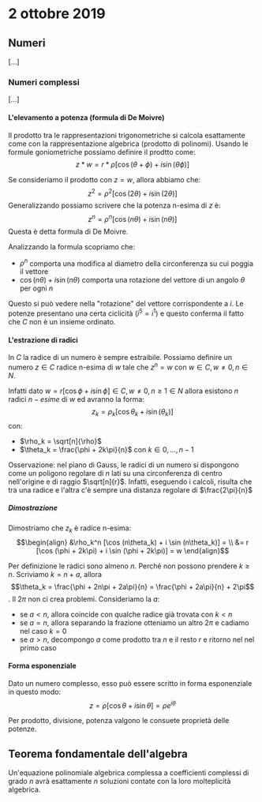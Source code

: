 # 2 ottobre 2019 

## Numeri
[...]

### Numeri complessi
[...]

#### L'elevamento a potenza (formula di De Moivre)
Il prodotto tra le rappresentazioni trigonometriche si calcola esattamente come
con la rappresentazione algebrica (prodotto di polinomi). Usando le formule
goniometriche possiamo definire il prodtto come:
$$z * w = r * \rho [\cos (\theta + \phi) + i\sin (\theta \phi)]$$

Se consideriamo il prodotto con $z=w$, allora abbiamo che:
$$z^2 = \rho^2 [\cos (2\theta) + i\sin (2\theta)]$$
Generalizzando possiamo scrivere che la potenza n-esima di $z$ è:
$$z^n = \rho^n [\cos (n\theta) + i\sin (n\theta)]$$
Questa è detta formula di De Moivre.

Analizzando la formula scopriamo che:

- $\rho^n$ comporta una modifica al diametro della circonferenza su cui poggia 
    il vettore
- $\cos (n\theta) + i\sin (n\theta)$ comporta una rotazione del vettore di un
    angolo $\theta$ per ogni $n$

Questo si può vedere nella "rotazione" del vettore corrispondente a $i$. Le potenze
presentano una certa ciclicità ($i^5 = i^1$) e questo conferma il fatto che $C$
non è un insieme ordinato.

#### L'estrazione di radici
In $C$ la radice di un numero è sempre estraibile. Possiamo definire un numero
$z \in C$ radice n-esima di $w$ tale che $z^n = w$ con $w \in C, w \neq 0, n \in N$.

Infatti dato $w = r[\cos\phi + i\sin\phi] \in C, w \neq 0, n \geq 1 \in N$ 
allora esistono $n$ radici $n-esime$ di $w$ ed avranno la forma:
$$z_k = \rho_k [\cos \theta_k + i\sin (\theta_k)]$$
con:

- $\rho_k = \sqrt[n]{\rho}$
- $\theta_k = \frac{\phi + 2k\pi}{n}$ con $k \in {0, \dotsc, n-1}$

Osservazione: nel piano di Gauss, le radici di un numero si dispongono come 
un poligono regolare di $n$ lati su una circonferenza di centro nell'origine e 
di raggio $\sqrt[n]{r}$. Infatti, eseguendo i calcoli, risulta che tra una
radice e l'altra c'è sempre una distanza regolare di $\frac{2\pi}{n}$

##### Dimostrazione
Dimostriamo che $z_k$ è radice n-esima:
$$\begin{align}
    &\rho_k^n [\cos (n\theta_k) + i \sin (n\theta_k)] = \\
    &= r [\cos (\phi + 2k\pi) + i \sin (\phi + 2k\pi)] = w
\end{align}$$

Per definizione le radici sono almeno $n$. Perché non possono prendere $k \geq n$.
Scriviamo $k = n + a$, allora 
$$\theta_k = \frac{\phi + 2n\pi + 2a\pi}{n} = \frac{\phi + 2a\pi}{n} + 2\pi$$. 
Il $2\pi$ non ci crea problemi. Consideriamo la $a$:

- se $a < n$, allora coincide con qualche radice già trovata con $k < n$
- se $a = n$, allora separando la frazione otteniamo un altro $2\pi$ e cadiamo 
    nel caso $k = 0$
- se $a > n$, decompongo $a$ come prodotto tra $n$ e il resto $r$ e ritorno nel
    nel primo caso

#### Forma esponenziale
Dato un numero complesso, esso può essere scritto in forma esponenziale in questo
modo:
$$z = \rho [\cos\theta + i\sin\theta] = \rho e^{i\theta}$$

Per prodotto, divisione, potenza valgono le consuete proprietà delle potenze.

## Teorema fondamentale dell'algebra
Un'equazione polinomiale algebrica complessa a coefficienti complessi di grado 
$n$ avrà esattamente $n$ soluzioni contate con la loro molteplicità algebrica.

